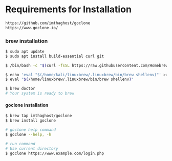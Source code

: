 # Requirements for Installation 
```sh
https://github.com/imthaghost/goclone
https://www.goclone.io/
```
### brew installation 
```sh
$ sudo apt update
$ sudo apt install build-essential curl git

$ /bin/bash -c "$(curl -fsSL https://raw.githubusercontent.com/Homebrew/install/HEAD/install.sh)"

$ echo 'eval "$(/home/kali/linuxbrew/.linuxbrew/bin/brew shellenv)"' >> ~/.profile
$ eval "$(/home/linuxbrew/.linuxbrew/bin/brew shellenv)"

$ brew doctor 
# Your system is ready to brew
```
#### goclone installation 
```sh
$ brew tap imthaghost/goclone 
$ brew install goclone 

# goclone help command 
$ goclone --help, -h

# run command
# Use current directory
$ goclone https://www.example.com/login.php
```
